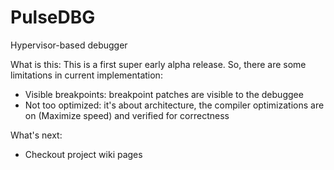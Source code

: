 # PulseDBG
Hypervisor-based debugger

What is this:
This is a first super early alpha release. So, there are some limitations in current implementation:
- Visible breakpoints: breakpoint patches are visible to the debuggee
- Not too optimized: it's about architecture, the compiler optimizations are on (Maximize speed) and verified for correctness

What's next:
- Checkout project wiki pages
